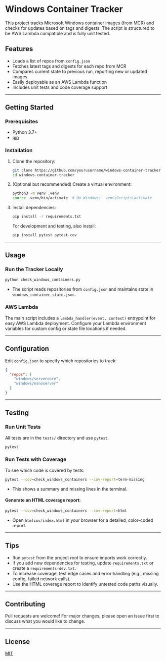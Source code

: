 # Windows Container Tracker

This project tracks Microsoft Windows container images (from MCR) and checks for updates based on tags and digests. The script is structured to be AWS Lambda compatible and is fully unit tested.

## Features

- Loads a list of repos from `config.json`
- Fetches latest tags and digests for each repo from MCR
- Compares current state to previous run, reporting new or updated images
- Easily deployable as an AWS Lambda function
- Includes unit tests and code coverage support

---

## Getting Started

### Prerequisites

- Python 3.7+
- [pip](https://pip.pypa.io/en/stable/installation/)

### Installation

1. Clone the repository:

   ```bash
   git clone https://github.com/yourusername/windows-container-tracker.git
   cd windows-container-tracker
   ```

2. (Optional but recommended) Create a virtual environment:

   ```bash
   python3 -m venv .venv
   source .venv/bin/activate  # On Windows: .venv\Scripts\activate
   ```

3. Install dependencies:

   ```bash
   pip install -r requirements.txt
   ```

   For development and testing, also install:

   ```bash
   pip install pytest pytest-cov
   ```

---

## Usage

### Run the Tracker Locally

```bash
python check_windows_containers.py
```

- The script reads repositories from `config.json` and maintains state in `windows_container_state.json`.

### AWS Lambda

The main script includes a `lambda_handler(event, context)` entrypoint for easy AWS Lambda deployment.
Configure your Lambda environment variables for custom config or state file locations if needed.

---

## Configuration

Edit `config.json` to specify which repositories to track:

```json
{
  "repos": [
    "windows/servercore",
    "windows/nanoserver"
  ]
}
```

---

## Testing

### Run Unit Tests

All tests are in the `tests/` directory and use `pytest`.

```bash
pytest
```

### Run Tests with Coverage

To see which code is covered by tests:

```bash
pytest --cov=check_windows_containers --cov-report=term-missing
```

- This shows a summary and missing lines in the terminal.

#### Generate an HTML coverage report:

```bash
pytest --cov=check_windows_containers --cov-report=html
```

- Open `htmlcov/index.html` in your browser for a detailed, color-coded report.

---

## Tips

- Run `pytest` from the project root to ensure imports work correctly.
- If you add new dependencies for testing, update `requirements.txt` or create a `requirements-dev.txt`.
- To increase coverage, test edge cases and error handling (e.g., missing config, failed network calls).
- Use the HTML coverage report to identify untested code paths visually.

---

## Contributing

Pull requests are welcome! For major changes, please open an issue first to discuss what you would like to change.

---

## License

[MIT](LICENSE)
